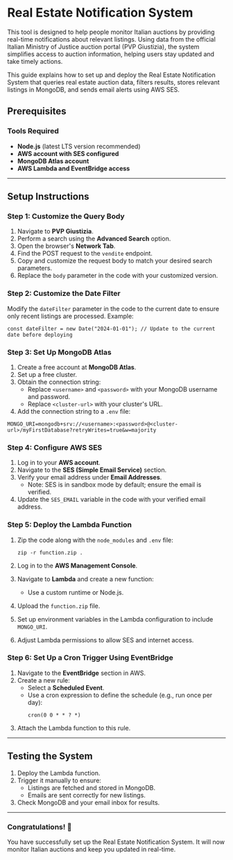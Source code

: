 # Real Estate Notification System

This tool is designed to help people monitor Italian auctions by providing real-time notifications about relevant listings. Using data from the official Italian Ministry of Justice auction portal (PVP Giustizia), the system simplifies access to auction information, helping users stay updated and take timely actions.

This guide explains how to set up and deploy the Real Estate Notification System that queries real estate auction data, filters results, stores relevant listings in MongoDB, and sends email alerts using AWS SES.

## Prerequisites

### Tools Required

- **Node.js** (latest LTS version recommended)
- **AWS account with SES configured**
- **MongoDB Atlas account**
- **AWS Lambda and EventBridge access**

---

## Setup Instructions

### Step 1: Customize the Query Body

1. Navigate to **PVP Giustizia**.
2. Perform a search using the **Advanced Search** option.
3. Open the browser's **Network Tab**.
4. Find the POST request to the `vendite` endpoint.
5. Copy and customize the request body to match your desired search parameters.
6. Replace the `body` parameter in the code with your customized version.

### Step 2: Customize the Date Filter

Modify the `dateFilter` parameter in the code to the current date to ensure only recent listings are processed. Example:

```
const dateFilter = new Date("2024-01-01"); // Update to the current date before deploying
```

### Step 3: Set Up MongoDB Atlas

1. Create a free account at **MongoDB Atlas**.
2. Set up a free cluster.
3. Obtain the connection string:
   - Replace `<username>` and `<password>` with your MongoDB username and password.
   - Replace `<cluster-url>` with your cluster's URL.
4. Add the connection string to a `.env` file:

```
MONGO_URI=mongodb+srv://<username>:<password>@<cluster-url>/myFirstDatabase?retryWrites=true&w=majority
```

### Step 4: Configure AWS SES

1. Log in to your **AWS account**.
2. Navigate to the **SES (Simple Email Service)** section.
3. Verify your email address under **Email Addresses**.
   - Note: SES is in sandbox mode by default; ensure the email is verified.
4. Update the `SES_EMAIL` variable in the code with your verified email address.

### Step 5: Deploy the Lambda Function

1. Zip the code along with the `node_modules` and `.env` file:

   ```
   zip -r function.zip .
   ```

2. Log in to the **AWS Management Console**.
3. Navigate to **Lambda** and create a new function:
   - Use a custom runtime or Node.js.
4. Upload the `function.zip` file.
5. Set up environment variables in the Lambda configuration to include `MONGO_URI`.
6. Adjust Lambda permissions to allow SES and internet access.

### Step 6: Set Up a Cron Trigger Using EventBridge

1. Navigate to the **EventBridge** section in AWS.
2. Create a new rule:
   - Select a **Scheduled Event**.
   - Use a cron expression to define the schedule (e.g., run once per day):
     ```
     cron(0 0 * * ? *)
     ```
3. Attach the Lambda function to this rule.

---

## Testing the System

1. Deploy the Lambda function.
2. Trigger it manually to ensure:
   - Listings are fetched and stored in MongoDB.
   - Emails are sent correctly for new listings.
3. Check MongoDB and your email inbox for results.

---

### Congratulations! 🎉

You have successfully set up the Real Estate Notification System. It will now monitor Italian auctions and keep you updated in real-time.

